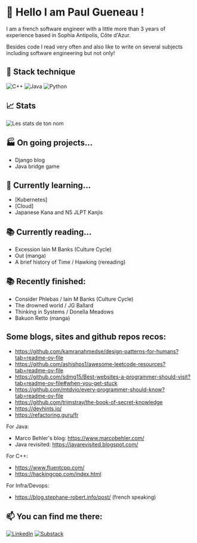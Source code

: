 # 👋 Hello I am Paul Gueneau !

I am a french software engineer with a little more than 3 years of experience based in Sophia Antipolis, Côte d'Azur. 

Besides code I read very often and also like to write on several subjects including software engineering but not only! 

## 🚀 Stack technique

![C++](https://img.shields.io/badge/c++-%2300599C.svg?style=for-the-badge&logo=c%2B%2B&logoColor=white)
![Java](https://img.shields.io/badge/java-%23ED8B00.svg?style=for-the-badge&logo=openjdk&logoColor=white)
![Python](https://img.shields.io/badge/python-3670A0?style=for-the-badge&logo=python&logoColor=ffdd54)


## 📈 Stats 

![Les stats de ton nom](https://github-readme-stats.vercel.app/api?username=TON-USERNAME&show_icons=true&theme=tokyonight)

## 🏭 On going projects...
- Django blog
- Java bridge game 

## 🌱 Currently learning...

- [Kubernetes]
- [Cloud]
- Japanese Kana and N5 JLPT Kanjis 

## 📚 Currently reading... 

- Excession Iain M Banks (Culture Cycle)
- Out (manga)
- A brief history of Time / Hawking (rereading)

## 📚 Recently finished:  
- Consider Phlebas / Iain M Banks (Culture Cycle)
- The drowned world / JG Ballard
- Thinking in Systems / Donella Meadows
- Bakuon Retto (manga) 
  

## Some blogs, sites and github repos recos: 
- https://github.com/kamranahmedse/design-patterns-for-humans?tab=readme-ov-file
- https://github.com/ashishps1/awesome-leetcode-resources?tab=readme-ov-file
- https://github.com/sdmg15/Best-websites-a-programmer-should-visit?tab=readme-ov-file#when-you-get-stuck
- https://github.com/mtdvio/every-programmer-should-know?tab=readme-ov-file
- https://github.com/trimstray/the-book-of-secret-knowledge
- https://devhints.io/
- https://refactoring.guru/fr


For Java: 
- Marco Behler's blog: https://www.marcobehler.com/
- Java revisited: https://javarevisited.blogspot.com/

For C++: 
- https://www.fluentcpp.com/
- https://hackingcpp.com/index.html


For Infra/Devops: 
- https://blog.stephane-robert.info/post/ (french speaking)



## 📫 You can find me there: 

[![LinkedIn](https://img.shields.io/badge/-LinkedIn-blue?style=flat&logo=linkedin&logoColor=white)](https://linkedin.com/in/tonprofil)
[![Substack](https://img.shields.io/badge/Substack-%23006f5c.svg?style=for-the-badge&logo=substack&logoColor=FF6719)](https://substack.com/@paul880906?utm_source=user-menu)


